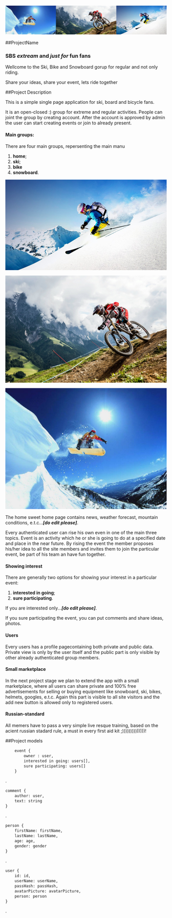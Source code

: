 
![Cover photo](./images/all-main.jpg) 



##ProjectName

### **SBS *extream* and *just for* fun fans** ###

Wellcome to the Ski, Bike and Snowboard gorup for regular and not only riding.

Share your ideas, share your event, lets ride together

##Project Description

This is a  simple single page application for ski, board and bicycle fans.

It is an open-closed :) group for extreme and regular activities. 
People can joint the group by creating account. After the account is approved by admin the user can start creating events or join to already present.

#### Main groups:
There are four main groups, repersenting the main manu 

1. **home**;
1. **ski**;
1. **bike**
1. **snowboard**.

![Ski](./images/ski-main.jpg) 

![Bike](./images/bike-main.jpg)

![Snowboard](./images/snowboard-main.jpg)

The home sweet home page contains news, weather forecast, mountain conditions, e.t.c...***[do edit please]***.

Every authenticated user can rise his own even in one of the main three topics. Event is an activity which he or she is going to do at a specified date and place in the near future. By rising the event the member proposes his/her idea to all the site members and invites them to join the particular event, be part of his team an have fun together.

#### Showing interest

There are generally two options for showing your interest in a particular event:

1. **interested in going**;
1. **sure participating**.

If you are interested only...***[do edit please]***.

If you sure participating the event, you can put comments and share ideas, photos.

#### Users
Every users has a profile pagecontaining both private and public data. 
Private view is only by the user itself and the public part is only visible by other already authenticated group members.

#### Small marketplace

In the next project stage we plan to extend the app with a small marketplace, where all users can share private and 100% free advertisements for selling or buying equipment like snowboard, ski, bikes, helmets, googles, e.t.c.
Again this part is visible to all site visitors and the add new button is allowed only to registered users. 

#### Russian-standard

All memers have to pass a very simple live resque training, based on the acient russian stadard rule, a must in every first aid kit ;))))))))))))))!


##Project models


    	event {
    		owner : user,
    		interested in going: users[],
    		sure participating: users[]
    	}    
	
 .
	
	comment {
		author: user,
		text: string
	}
	
 .
		
	person {
		firstName: firstName,
		lastName: lastName,
		age: age,
		gender: gender
	}
	
 .
	
	user {
		id: id,	
		userName: userName,
		passHash: passHash,
		avatarPicture: avatarPicture,
		person: person		
	}
	
 .
		

